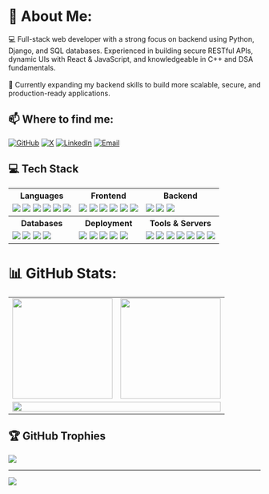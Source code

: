 # 💫 About Me:
💻 Full-stack web developer with a strong focus on backend using Python, Django, and SQL databases. Experienced in building secure RESTful APIs, dynamic UIs with React & JavaScript, and knowledgeable in C++ and DSA fundamentals.<br><br>🚀 Currently expanding my backend skills to build more scalable, secure, and production-ready applications.


## 📫 Where to find me:

[![GitHub](https://img.shields.io/badge/GitHub-%2312100E.svg?style=for-the-badge&logo=github&logoColor=white)](https://github.com/rjmahfuztech)
[![X](https://img.shields.io/badge/X-black.svg?style=for-the-badge&logo=x&logoColor=white)](https://x.com/MahfuzI87236451)
[![LinkedIn](https://img.shields.io/badge/LinkedIn-%230077B5.svg?style=for-the-badge&logo=linkedin&logoColor=white)](https://linkedin.com/in/mahfuz-islam)
[![Email](https://img.shields.io/badge/Email-D14836.svg?style=for-the-badge&logo=gmail&logoColor=white)](mailto:rjmahfuz.islam@gmail.com)



## 💻 Tech Stack

<table>
  <tr>
    <th>Languages</th>
    <th>Frontend</th>
    <th>Backend</th>
  </tr>
  <tr>
    <td>
      <img src="https://img.shields.io/badge/C-%2300599C.svg?style=for-the-badge&logo=c&logoColor=white" />
      <img src="https://img.shields.io/badge/C++-%2300599C.svg?style=for-the-badge&logo=c%2B%2B&logoColor=white" />
      <img src="https://img.shields.io/badge/Python-3670A0?style=for-the-badge&logo=python&logoColor=ffdd54" />
      <img src="https://img.shields.io/badge/JavaScript-%23323330.svg?style=for-the-badge&logo=javascript&logoColor=%23F7DF1E" />
      <img src="https://img.shields.io/badge/HTML5-%23E34F26.svg?style=for-the-badge&logo=html5&logoColor=white" />
      <img src="https://img.shields.io/badge/CSS3-%231572B6.svg?style=for-the-badge&logo=css3&logoColor=white" />
    </td>
    <td>
      <img src="https://img.shields.io/badge/React-%2320232a.svg?style=for-the-badge&logo=react&logoColor=%2361DAFB" />
      <img src="https://img.shields.io/badge/React_Router-CA4245?style=for-the-badge&logo=react-router&logoColor=white" />
      <img src="https://img.shields.io/badge/React%20Hook%20Form-%23EC5990.svg?style=for-the-badge&logo=reacthookform&logoColor=white" />
      <img src="https://img.shields.io/badge/TailwindCSS-%2338B2AC.svg?style=for-the-badge&logo=tailwind-css&logoColor=white" />
      <img src="https://img.shields.io/badge/Vite-%23646CFF.svg?style=for-the-badge&logo=vite&logoColor=white" />
      <img src="https://img.shields.io/badge/MUI-%230081CB.svg?style=for-the-badge&logo=mui&logoColor=white" />
    </td>
    <td>
      <img src="https://img.shields.io/badge/Django-%23092E20.svg?style=for-the-badge&logo=django&logoColor=white" />
      <img src="https://img.shields.io/badge/DRF-ff1709?style=for-the-badge&logo=django&logoColor=white&color=ff1709&labelColor=gray" />
      <img src="https://img.shields.io/badge/JWT_Auth-%23323330.svg?style=for-the-badge&logo=jsonwebtokens&logoColor=white" />
    </td>
  </tr>
  <tr>
    <th>Databases</th>
    <th>Deployment</th>
    <th>Tools & Servers</th>
  </tr>
  <tr>
    <td>
      <img src="https://img.shields.io/badge/MySQL-4479A1.svg?style=for-the-badge&logo=mysql&logoColor=white" />
      <img src="https://img.shields.io/badge/PostgreSQL-%23316192.svg?style=for-the-badge&logo=postgresql&logoColor=white" />
      <img src="https://img.shields.io/badge/SQLite-%2307405e.svg?style=for-the-badge&logo=sqlite&logoColor=white" />
      <img src="https://img.shields.io/badge/Supabase-3ECF8E?style=for-the-badge&logo=supabase&logoColor=white" />
    </td>
    <td>
      <img src="https://img.shields.io/badge/Vercel-%23000000.svg?style=for-the-badge&logo=vercel&logoColor=white" />
      <img src="https://img.shields.io/badge/Render-46E3B7.svg?style=for-the-badge&logo=render&logoColor=white" />
      <img src="https://img.shields.io/badge/Netlify-%23000000.svg?style=for-the-badge&logo=netlify&logoColor=white" />
      <img src="https://img.shields.io/badge/Heroku-%23430098.svg?style=for-the-badge&logo=heroku&logoColor=white" />
      <img src="https://img.shields.io/badge/Firebase-%23039BE5.svg?style=for-the-badge&logo=firebase" />
    </td>
    <td>
      <img src="https://img.shields.io/badge/Git-F05032.svg?style=for-the-badge&logo=git&logoColor=white" />
      <img src="https://img.shields.io/badge/GitHub-%2312100E.svg?style=for-the-badge&logo=github&logoColor=white" />
      <img src="https://img.shields.io/badge/VS%20Code-0078d7.svg?style=for-the-badge&logo=visual-studio-code&logoColor=white" />
      <img src="https://img.shields.io/badge/NPM-%23CB3837.svg?style=for-the-badge&logo=npm&logoColor=white" />
      <img src="https://img.shields.io/badge/Adobe%20Illustrator-%23FF9A00.svg?style=for-the-badge&logo=adobe%20illustrator&logoColor=white" />
      <img src="https://img.shields.io/badge/Apache-%23D42029.svg?style=for-the-badge&logo=apache&logoColor=white" />
      <img src="https://img.shields.io/badge/Nginx-%23009639.svg?style=for-the-badge&logo=nginx&logoColor=white" />
    </td>
  </tr>
</table>


# 📊 GitHub Stats:

<table>
  <tr>
    <td>
      <img src="https://github-readme-stats.vercel.app/api/top-langs/?username=rjmahfuztech&theme=default_repocard&hide_border=false&layout=compact" height="200"/>
    </td>
    <td>
      <img src="https://github-readme-stats.vercel.app/api?username=rjmahfuztech&theme=default_repocard&hide_border=false&include_all_commits=false&count_private=false" height="200"/>
    </td>
  </tr>
  <tr>
    <td colspan="2" align="center">
      <img src="https://github-readme-streak-stats.herokuapp.com?user=rjmahfuztech&theme=default_repocard&hide_border=false" width="100%"  />
    </td>
  </tr>
</table>


## 🏆 GitHub Trophies
![](https://github-profile-trophy.vercel.app/?username=rjmahfuztech&theme=onedark&no-frame=false&no-bg=false&margin-w=4)

---
[![](https://visitcount.itsvg.in/api?id=rjmahfuztech&icon=1&color=6)](https://visitcount.itsvg.in)

<!-- Proudly created with GPRM ( https://gprm.itsvg.in ) -->
